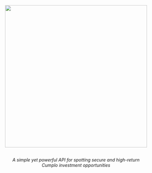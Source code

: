 <div align="center">
  <img src="https://github.com/cnsfeir/cumplo-spotter/assets/58790635/93b8652f-d6d4-4a91-bb28-8ddb0b223a9a" width="454"/>
</div>

<br>
<p align="center">
    <em>
      A simple yet powerful API for spotting secure and high-return <br> Cumplo investment opportunities
    </em>
</p>
<br>
